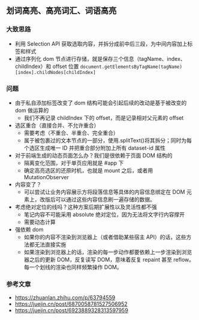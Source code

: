 ## 划词高亮、高亮词汇、词语高亮
### 大致思路
- 利用 Selection API 获取选取内容，并拆分成前中后三段，为中间内容加上标签和样式
- 通过序列化 dom 节点进行存储，就是保存三个信息（tagName、index、childIndex）和 offset 位置 `document.getElementsByTagName(tagName)[index].childNodes[childIndex]`
### 问题
- 由于私自添加标签改变了 dom 结构可能会引起后续的改动是基于被改变的 dom 做运算的
    - 我们不再记录 childIndex 下的 offset，而是记录相对父元素的 offset
- 选区重合（直接合并、不允许重合）
    - 需要考虑（不重合、半重合、完全重合）
    - 属于被包裹过的文本节点的一部分，使用.splitText()将其拆分；同时为每个选区生成唯一 ID 并把重合部分附加上所有 dataset-id 属性
- 对于前端生成的动态页面怎么办？我们是很依赖于页面 DOM 结构的
    - 隔离变化范围，对于单页应用就是 #app 下
    - 确定高亮选区的还原时机，也就是 mount 之后，或者用 MutationObserver
- 内容变了？
    - 可以尝试让业务内容展示方将段落信息等具体的内容信息绑定在 DOM 元素上，改版后可以通过这些内容信息刷一遍存储的数据。
- 考虑绝对定位的线吗？这种方案后期扩展性以及灵活性都不强
    - 笔记内容不可能采用 absolute 绝对定位，因为无法将文字行内容撑开
    - 需要动态计算
- 强依赖 dom
    - 如果你的内容不渲染到浏览器上（或者借助某些宿主 API）的话，这些方法都无法直接实施
    - 如果渲染到浏览器上的话，渲染的每一步动作都要依赖上一步渲染到浏览器之后的更新 DOM，反复读写 DOM，意味着反复 repaint 甚至 reflow。每一个划线的渲染也同样频繁操作 DOM。

### 参考文章
- https://zhuanlan.zhihu.com/p/63794559
- https://juejin.cn/post/6870058781527506952
- https://juejin.cn/post/6923889328313597959

